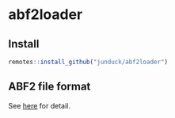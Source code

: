 # abf2loader

## Install

``` R
remotes::install_github("junduck/abf2loader")
```

## ABF2 file format

See [here](ABF2.md) for detail.
